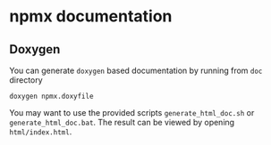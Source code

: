 # npmx documentation

## Doxygen

You can generate `doxygen` based documentation by running from `doc`
directory

```shell
doxygen npmx.doxyfile
```

You may want to use the provided scripts `generate_html_doc.sh` or
`generate_html_doc.bat`. The result can be viewed by opening
`html/index.html`.

